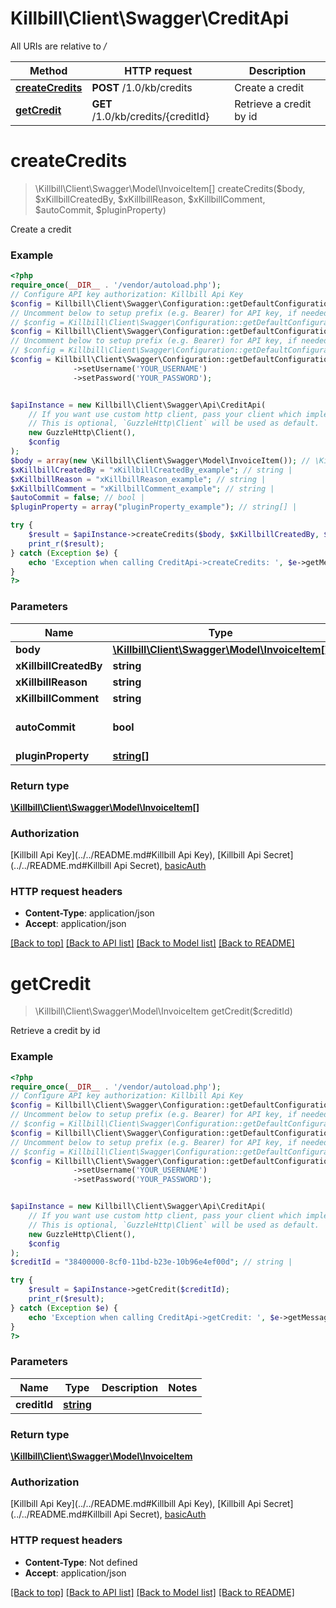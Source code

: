 # Killbill\Client\Swagger\CreditApi

All URIs are relative to */*

Method | HTTP request | Description
------------- | ------------- | -------------
[**createCredits**](CreditApi.md#createcredits) | **POST** /1.0/kb/credits | Create a credit
[**getCredit**](CreditApi.md#getcredit) | **GET** /1.0/kb/credits/{creditId} | Retrieve a credit by id

# **createCredits**
> \Killbill\Client\Swagger\Model\InvoiceItem[] createCredits($body, $xKillbillCreatedBy, $xKillbillReason, $xKillbillComment, $autoCommit, $pluginProperty)

Create a credit

### Example
```php
<?php
require_once(__DIR__ . '/vendor/autoload.php');
// Configure API key authorization: Killbill Api Key
$config = Killbill\Client\Swagger\Configuration::getDefaultConfiguration()->setApiKey('X-Killbill-ApiKey', 'YOUR_API_KEY');
// Uncomment below to setup prefix (e.g. Bearer) for API key, if needed
// $config = Killbill\Client\Swagger\Configuration::getDefaultConfiguration()->setApiKeyPrefix('X-Killbill-ApiKey', 'Bearer');// Configure API key authorization: Killbill Api Secret
$config = Killbill\Client\Swagger\Configuration::getDefaultConfiguration()->setApiKey('X-Killbill-ApiSecret', 'YOUR_API_KEY');
// Uncomment below to setup prefix (e.g. Bearer) for API key, if needed
// $config = Killbill\Client\Swagger\Configuration::getDefaultConfiguration()->setApiKeyPrefix('X-Killbill-ApiSecret', 'Bearer');// Configure HTTP basic authorization: basicAuth
$config = Killbill\Client\Swagger\Configuration::getDefaultConfiguration()
              ->setUsername('YOUR_USERNAME')
              ->setPassword('YOUR_PASSWORD');


$apiInstance = new Killbill\Client\Swagger\Api\CreditApi(
    // If you want use custom http client, pass your client which implements `GuzzleHttp\ClientInterface`.
    // This is optional, `GuzzleHttp\Client` will be used as default.
    new GuzzleHttp\Client(),
    $config
);
$body = array(new \Killbill\Client\Swagger\Model\InvoiceItem()); // \Killbill\Client\Swagger\Model\InvoiceItem[] | 
$xKillbillCreatedBy = "xKillbillCreatedBy_example"; // string | 
$xKillbillReason = "xKillbillReason_example"; // string | 
$xKillbillComment = "xKillbillComment_example"; // string | 
$autoCommit = false; // bool | 
$pluginProperty = array("pluginProperty_example"); // string[] | 

try {
    $result = $apiInstance->createCredits($body, $xKillbillCreatedBy, $xKillbillReason, $xKillbillComment, $autoCommit, $pluginProperty);
    print_r($result);
} catch (Exception $e) {
    echo 'Exception when calling CreditApi->createCredits: ', $e->getMessage(), PHP_EOL;
}
?>
```

### Parameters

Name | Type | Description  | Notes
------------- | ------------- | ------------- | -------------
 **body** | [**\Killbill\Client\Swagger\Model\InvoiceItem[]**](../Model/InvoiceItem.md)|  |
 **xKillbillCreatedBy** | **string**|  |
 **xKillbillReason** | **string**|  | [optional]
 **xKillbillComment** | **string**|  | [optional]
 **autoCommit** | **bool**|  | [optional] [default to false]
 **pluginProperty** | [**string[]**](../Model/string.md)|  | [optional]

### Return type

[**\Killbill\Client\Swagger\Model\InvoiceItem[]**](../Model/InvoiceItem.md)

### Authorization

[Killbill Api Key](../../README.md#Killbill Api Key), [Killbill Api Secret](../../README.md#Killbill Api Secret), [basicAuth](../../README.md#basicAuth)

### HTTP request headers

 - **Content-Type**: application/json
 - **Accept**: application/json

[[Back to top]](#) [[Back to API list]](../../README.md#documentation-for-api-endpoints) [[Back to Model list]](../../README.md#documentation-for-models) [[Back to README]](../../README.md)

# **getCredit**
> \Killbill\Client\Swagger\Model\InvoiceItem getCredit($creditId)

Retrieve a credit by id

### Example
```php
<?php
require_once(__DIR__ . '/vendor/autoload.php');
// Configure API key authorization: Killbill Api Key
$config = Killbill\Client\Swagger\Configuration::getDefaultConfiguration()->setApiKey('X-Killbill-ApiKey', 'YOUR_API_KEY');
// Uncomment below to setup prefix (e.g. Bearer) for API key, if needed
// $config = Killbill\Client\Swagger\Configuration::getDefaultConfiguration()->setApiKeyPrefix('X-Killbill-ApiKey', 'Bearer');// Configure API key authorization: Killbill Api Secret
$config = Killbill\Client\Swagger\Configuration::getDefaultConfiguration()->setApiKey('X-Killbill-ApiSecret', 'YOUR_API_KEY');
// Uncomment below to setup prefix (e.g. Bearer) for API key, if needed
// $config = Killbill\Client\Swagger\Configuration::getDefaultConfiguration()->setApiKeyPrefix('X-Killbill-ApiSecret', 'Bearer');// Configure HTTP basic authorization: basicAuth
$config = Killbill\Client\Swagger\Configuration::getDefaultConfiguration()
              ->setUsername('YOUR_USERNAME')
              ->setPassword('YOUR_PASSWORD');


$apiInstance = new Killbill\Client\Swagger\Api\CreditApi(
    // If you want use custom http client, pass your client which implements `GuzzleHttp\ClientInterface`.
    // This is optional, `GuzzleHttp\Client` will be used as default.
    new GuzzleHttp\Client(),
    $config
);
$creditId = "38400000-8cf0-11bd-b23e-10b96e4ef00d"; // string | 

try {
    $result = $apiInstance->getCredit($creditId);
    print_r($result);
} catch (Exception $e) {
    echo 'Exception when calling CreditApi->getCredit: ', $e->getMessage(), PHP_EOL;
}
?>
```

### Parameters

Name | Type | Description  | Notes
------------- | ------------- | ------------- | -------------
 **creditId** | [**string**](../Model/.md)|  |

### Return type

[**\Killbill\Client\Swagger\Model\InvoiceItem**](../Model/InvoiceItem.md)

### Authorization

[Killbill Api Key](../../README.md#Killbill Api Key), [Killbill Api Secret](../../README.md#Killbill Api Secret), [basicAuth](../../README.md#basicAuth)

### HTTP request headers

 - **Content-Type**: Not defined
 - **Accept**: application/json

[[Back to top]](#) [[Back to API list]](../../README.md#documentation-for-api-endpoints) [[Back to Model list]](../../README.md#documentation-for-models) [[Back to README]](../../README.md)


